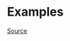 


# Examples


[Source](http://www.rubydoc.info/gems/rubocop/RuboCop/Cop/Layout/SpaceAroundKeyword)